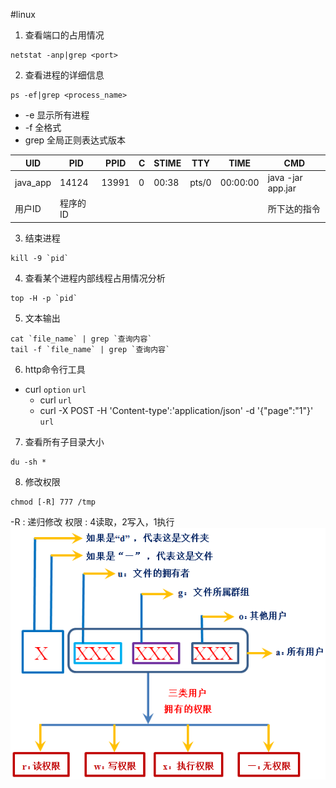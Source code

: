 #linux
1. 查看端口的占用情况
```
netstat -anp|grep <port>
```

2. 查看进程的详细信息
```
ps -ef|grep <process_name>
```
* -e 显示所有进程
* -f 全格式
* grep 全局正则表达式版本

|UID               | PID      |PPID    |C     |STIME    |TTY     |TIME       |CMD              |
|------------------|----------|--------|------|---------|--------|-----------|-----------------|
|java_app          |14124     |13991   | 0    | 00:38   | pts/0  | 00:00:00  |java -jar app.jar|
|用户ID            | 程序的ID  |        |      |         |        |           |所下达的指令      |

3. 结束进程
```
kill -9 `pid`
```

4. 查看某个进程内部线程占用情况分析
```
top -H -p `pid`
```

5. 文本输出
```
cat `file_name` | grep `查询内容`
tail -f `file_name` | grep `查询内容`
```

6. http命令行工具
* curl  `option`  `url`
    * curl `url`
    * curl -X POST -H 'Content-type':'application/json'  -d '{"page":"1"}'  `url`
    
7. 查看所有子目录大小
```
du -sh *
```

8. 修改权限
```
chmod [-R] 777 /tmp
```
-R : 递归修改
权限 : 4读取，2写入，1执行
![linux-chomd](images/linux-chmod.png)